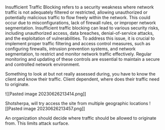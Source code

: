Insufficient Traffic Blocking refers to a security weakness where network traffic is not adequately filtered or restricted, allowing unauthorized or potentially malicious traffic to flow freely within the network. This could occur due to misconfigurations, lack of firewall rules, or improper network segmentation. Insufficient traffic blocking can lead to various security risks, including unauthorized access, data breaches, denial-of-service attacks, and the exploitation of vulnerabilities. To address this issue, it is crucial to implement proper traffic filtering and access control measures, such as configuring firewalls, intrusion prevention systems, and network segmentation, to restrict and monitor network traffic effectively. Regular monitoring and updating of these controls are essential to maintain a secure and controlled network environment.


Something to look at but not really assessed during, you have to know the client and know their traffic. Client dependent, where does their traffic need to originate. 
 
![[Pasted image 20230626213414.png]]

Shotsherpa, will try access the site from multiple geographic locations
![[Pasted image 20230626213457.png]]

An organization should decide where traffic should be allowed to originate from.
This limits attack surface.


